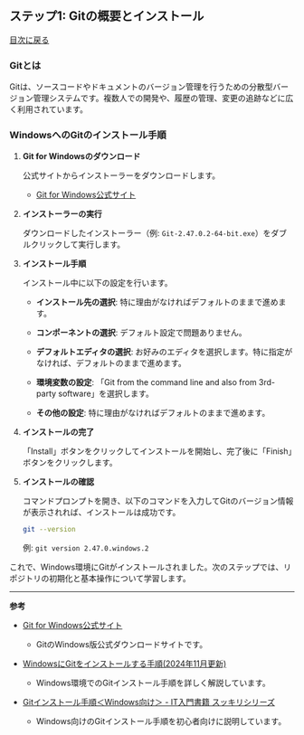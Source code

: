 
## ステップ1: Gitの概要とインストール

[目次に戻る](git学習目次.md)

### Gitとは

Gitは、ソースコードやドキュメントのバージョン管理を行うための分散型バージョン管理システムです。複数人での開発や、履歴の管理、変更の追跡などに広く利用されています。

### WindowsへのGitのインストール手順

1. **Git for Windowsのダウンロード**

   公式サイトからインストーラーをダウンロードします。

   - [Git for Windows公式サイト](https://gitforwindows.org/)

2. **インストーラーの実行**

   ダウンロードしたインストーラー（例: `Git-2.47.0.2-64-bit.exe`）をダブルクリックして実行します。

3. **インストール手順**

   インストール中に以下の設定を行います。

   - **インストール先の選択**: 特に理由がなければデフォルトのままで進めます。

   - **コンポーネントの選択**: デフォルト設定で問題ありません。

   - **デフォルトエディタの選択**: お好みのエディタを選択します。特に指定がなければ、デフォルトのままで進めます。

   - **環境変数の設定**: 「Git from the command line and also from 3rd-party software」を選択します。

   - **その他の設定**: 特に理由がなければデフォルトのままで進めます。

4. **インストールの完了**

   「Install」ボタンをクリックしてインストールを開始し、完了後に「Finish」ボタンをクリックします。

5. **インストールの確認**

   コマンドプロンプトを開き、以下のコマンドを入力してGitのバージョン情報が表示されれば、インストールは成功です。

   ```bash
   git --version
   ```

   例: `git version 2.47.0.windows.2`

これで、Windows環境にGitがインストールされました。次のステップでは、リポジトリの初期化と基本操作について学習します。

---

**参考**

- [Git for Windows公式サイト](https://gitforwindows.org/)
  - GitのWindows版公式ダウンロードサイトです。

- [WindowsにGitをインストールする手順(2024年11月更新)](https://www.curict.com/item/60/60bfe0e.html)
  - Windows環境でのGitインストール手順を詳しく解説しています。

- [Gitインストール手順＜Windows向け＞ - IT入門書籍 スッキリシリーズ](https://sukkiri.jp/technologies/devtools/git/git_win.html)
  - Windows向けのGitインストール手順を初心者向けに説明しています。 